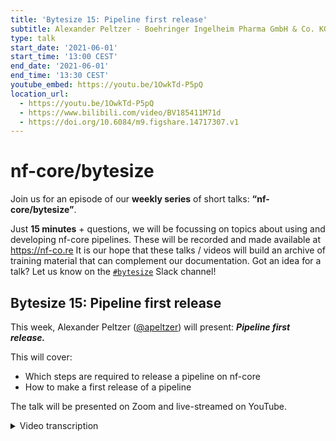 ```yaml
---
title: 'Bytesize 15: Pipeline first release'
subtitle: Alexander Peltzer - Boehringer Ingelheim Pharma GmbH & Co. KG, Germany
type: talk
start_date: '2021-06-01'
start_time: '13:00 CEST'
end_date: '2021-06-01'
end_time: '13:30 CEST'
youtube_embed: https://youtu.be/1OwkTd-P5pQ
location_url:
  - https://youtu.be/1OwkTd-P5pQ
  - https://www.bilibili.com/video/BV185411M71d
  - https://doi.org/10.6084/m9.figshare.14717307.v1
---
```


# nf-core/bytesize

Join us for an episode of our **weekly series** of short talks: **“nf-core/bytesize”**.

Just **15 minutes** + questions, we will be focussing on topics about using and developing nf-core pipelines.
These will be recorded and made available at <https://nf-co.re>
It is our hope that these talks / videos will build an archive of training material that can complement our documentation.
Got an idea for a talk? Let us know on the [`#bytesize`](https://nfcore.slack.com/channels/bytesize) Slack channel!

## Bytesize 15: Pipeline first release

This week, Alexander Peltzer ([@apeltzer](http://github.com/apeltzer/)) will present: _**Pipeline first release.**_

This will cover:

- Which steps are required to release a pipeline on nf-core
- How to make a first release of a pipeline

The talk will be presented on Zoom and live-streamed on YouTube.

<details markdown="1"><summary>Video transcription</summary>
**Note: The content has been edited to make it reader-friendly**

[0:31](https://youtu.be/1OwkTd-P5pQ?list=PL3xpfTVZLcNiSvvPWORbO32S1WDJqKp1e&t=31) Thank you for the introduction. I’ll be talking to you about pipeline first release, which will cover how one can release a pipeline that is built using `nf-core/tools`.

[1:06](https://youtu.be/1OwkTd-P5pQ?list=PL3xpfTVZLcNiSvvPWORbO32S1WDJqKp1e&t=66) So what you need to do is to first prepare the pipeline prior to its first release. This is different from a continuous release, which is what is done on existing pipelines that are being further developed. The first release of a pipeline that has never been released before is handled differently.

[1:37](https://youtu.be/1OwkTd-P5pQ?list=PL3xpfTVZLcNiSvvPWORbO32S1WDJqKp1e&t=97) So let’s jump in! We’ve covered certain prerequisites in previous `nf-core/bytesize` talks, and there are some useful links on the [slides](https://doi.org/10.6084/m9.figshare.14717307.v1). These range from how to sign up to become a member of the community (an obvious prerequisite for releasing a pipeline on nf-core) to how to create a pipeline from the nf-core tools template, add test data to the test data repository or the modules repository (test data for the DSL2 version pipelines), and add the pipeline to the nf-core organisation. So I’m now going to assume that you’re familiar with these steps, and are ready to release your pipeline.

[3:01](https://youtu.be/1OwkTd-P5pQ?list=PL3xpfTVZLcNiSvvPWORbO32S1WDJqKp1e&t=181) So the very first step is to check that your pipeline follows the guidelines. This includes it passing all the continuous integration tests (unsure of how to do this? Check [bytesize#7](https://nf-co.re/events/2021/bytesize-7-nf-core-ci-tests)). You can go to your pipeline page, check Github actions, see if all those tests have passed, and then strike that off your list. (Make sure to check and see if nf-core linting has issued warnings; linting errors can result in CI tests failing). One way to ensure that everything passes is to have the most up-to-date version of containers such as Conda. It’s also essential to make the `master` or `main` branch the default branch. A link to how you can do this is also on the [slides](https://doi.org/10.6084/m9.figshare.14717307.v1) accompanying this presentation.

[4:13](https://youtu.be/1OwkTd-P5pQ?list=PL3xpfTVZLcNiSvvPWORbO32S1WDJqKp1e&t=253) Now that that’s covered, let’s talk a little bit about nf-core/tools. There are tools within nf-core/tools that can help you prepare your pipeline for its very first release and subsequent releases. It is not very different from what you do if you have released a pipeline before. One thing you should do is to bump the version numbers on your `dev` branch, for example you can run `nf-core bump-versions 1.0.0`, for your very very first release. nf-core/tools will take care of bumping steps in your pipeline code. If you’re keen on learning how to do that, there’s also a [tutorial](https://nf-co.re/tools/#bumping-a-pipeline-version-number) that explains how nf-core bump versions work. The same applies to the `CHANGELOG.md`. Ideally, the `changelog` should list what you’ve been working on in your pipeline. For the first initial release, people tend to explain what the pipeline is capable of doing, describe the features present in version 1.0.0 etc. You can actually add all that to the `CHANGELOG.md` file. After this, you can open a `pull request`, from the `dev` branch to the `master` or main branch, and hope that it passes all the CI tests and criteria for the template requirements that we have for nf-core. Most pipelines in nf-core use [semantic versioning](https://semver.org), and a lot of the pipelines also use code names for pipeline releases - nf-core/eager for example uses the names of Swabian cities. You can also generate other code names, and this is entirely up to you whether you would like to use a code name for your pipeline at all. This link might be useful if you do: <https://www.codenamegenerator.com/>.

[6:37](https://youtu.be/1OwkTd-P5pQ?list=PL3xpfTVZLcNiSvvPWORbO32S1WDJqKp1e&t=397) So then you can start with the review phase or the so-called fake pull request, which is a thorough core pipeline review by members of the nf-core [core team](https://nf-co.re/about) or more experienced pipeline developers. They will go through all the code in the pipeline to ensure that it adheres to the community guidelines. What we do is to first open a fake `pull request`, and then do a review against the very first `commit` in your pipeline code. This ensures that what’s been changed in the entire pipeline code, documentation etc can be checked. This is a bit more thorough than a simple `pull request` that you would use when updating the pipeline from version 1.0 to version 1.1. Please ask for help here because making a fake `pull request` can be complex, and it’s only rarely done. Ask for help on Slack `#request-review`, `#new-pipelines` or just ping the nf-core core team. Anyone in the community can actually take a look as well, since this involves the whole community. People can have a look and add their ideas or if they spot errors or potential issues that can be dealt with prior to the first release. It’s also up to you to fix all the bugs in the pipeline. Once the core-review team is satisfied with the changes and considers the pipeline to be within the scope of the nf-core guidelines, we will close that `pull request`. It doesn’t need to be merged since it’s a fake one, Its purpose is to allow initial review of the core pipeline.

[8:54](https://youtu.be/1OwkTd-P5pQ?list=PL3xpfTVZLcNiSvvPWORbO32S1WDJqKp1e&t=533) Now after all that, you’re ready to make a release `pull request`! You should have had two reviews for your `dev` to `main` branch `pull request`, so you can actually merge that to the `master` branch, and after that it’s really up to you how you’d like to create your new release. There’s a really nice [guideline on how to do that on GitHub](https://docs.github.com/en/github/administering-a-repository/releasing-projects-on-github/managing-releases-in-a-repository) itself. It is essential that you use the same version as in the nf-core bump version. So if you bumped all the code versions to 1.0.0, then you should use 1.0.0 without a prefix such as ‘v’ for version, to avoid conflict issues with Docker images and Conda environments etc. It’s also a good idea to have a code name for the release description, and that is something you could copy from your CHANGELOG.

[10:20](https://youtu.be/1OwkTd-P5pQ?list=PL3xpfTVZLcNiSvvPWORbO32S1WDJqKp1e&t=620) After that you’ve made the very first release of your pipeline! Now, there are some additional optional steps. You could for instance ask someone from the core team to get you a document object identifier (DOI) that allows easy citation. This is something that a lot of pipelines currently have, the nf-core/atacseq pipeline has a DOI badge in the README. There is always a to-do in the main README of the pipeline that can be replaced with a DOI badge. This is something we need to set up for nf-core in general, so at the moment, you need to ask someone from the core team to help get you one from [Zenodo](https://zenodo.org/). You can just add that to the README and `commit` this (and only this!) to the `master` branch directly, or ask someone to do that for you. Remember that this is optional, but it’s still considered best practice.

[11:40](https://youtu.be/1OwkTd-P5pQ?list=PL3xpfTVZLcNiSvvPWORbO32S1WDJqKp1e&t=700) After first release, there’s a step that’s required to enable future development. So it’s a good idea after you’ve made your release on the `master` branch to do a bump version on your `dev` branch, for example `1.0.1dev`. Remember to use the suffix `dev`. You can also update the CHANGELOG file with a new section for `1.0.1dev`. If you are working on your code in your own fork in the main repository of nf-core, you need to open a `pull request` to `dev` in your pipeline from your fork with all the changes I just mentioned.

[12:27](https://youtu.be/1OwkTd-P5pQ?list=PL3xpfTVZLcNiSvvPWORbO32S1WDJqKp1e&t=747) There are a couple of extra things that you can follow up on. You likely want to do subsequent releases of your pipeline, and there’s a [tips and tricks section](https://nf-co.re/developers/adding_pipelines#subsequent-releases) on the nf-core website, that’s specifically targeted at this. There’s also an [extra guide](https://nf-co.re/developers/adding_pipelines#adding-new-pipeline-features-to-existing-pipelines) on adding features to existing pipelines.

[13:10](https://youtu.be/1OwkTd-P5pQ?list=PL3xpfTVZLcNiSvvPWORbO32S1WDJqKp1e&t=790) So most of what I’ve talked about is based on two how-to guidelines on the nf-core homepage (<https://nf-co.re/developers/adding_pipelines#making-the-first-release> and <https://nf-co.re/developers/release_checklist>), so do check those out.

</details>
